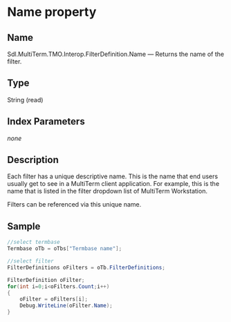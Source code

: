 # Name property

## Name

Sdl.MultiTerm.TMO.Interop.FilterDefinition.Name —          Returns the name of the filter.

## Type

String
(read)

## Index Parameters
*none*
## Description

Each filter has a unique descriptive name. This is the name that end users usually get to see in a MultiTerm client application. For example, this is the name that is listed in the filter dropdown list of MultiTerm Workstation.

Filters can be referenced via this unique name.

## Sample

```cs
//select termbase
Termbase oTb = oTbs["Termbase name"];

//select filter
FilterDefinitions oFilters = oTb.FilterDefinitions;

FilterDefinition oFilter;
for(int i=0;i<oFilters.Count;i++)
{
   	oFilter = oFilters[i];
   	Debug.WriteLine(oFilter.Name);
}
```
